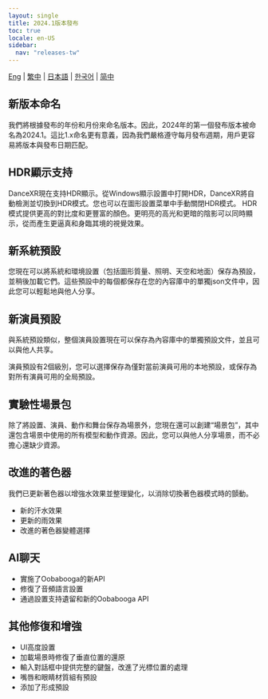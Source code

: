 ```yaml
---
layout: single
title: 2024.1版本發布
toc: true
locale: en-US
sidebar:
  nav: "releases-tw"
---
```

[Eng](/dancexr/releases/2024.1) | [繁中](/tw/dancexr/releases/2024.1) | [日本語](/jp/dancexr/releases/2024.1) | [한국어](/kr/dancexr/releases/2024.1) | [简中](/zh/dancexr/releases/2024.1)

## 新版本命名
我們將根據發布的年份和月份來命名版本。因此，2024年的第一個發布版本被命名為2024.1。這比1.x命名更有意義，因為我們嚴格遵守每月發布週期，用戶更容易將版本與發布日期匹配。

## HDR顯示支持
DanceXR現在支持HDR顯示。從Windows顯示設置中打開HDR，DanceXR將自動檢測並切換到HDR模式。您也可以在圖形設置菜單中手動關閉HDR模式。
HDR模式提供更高的對比度和更豐富的顏色。更明亮的高光和更暗的陰影可以同時顯示，從而產生更逼真和身臨其境的視覺效果。

## 新系統預設
您現在可以將系統和環境設置（包括圖形質量、照明、天空和地面）保存為預設，並稍後加載它們。這些預設中的每個都保存在您的內容庫中的單獨json文件中，因此您可以輕鬆地與他人分享。

## 新演員預設
與系統預設類似，整個演員設置現在可以保存為內容庫中的單獨預設文件，並且可以與他人共享。

演員預設有2個級別，您可以選擇保存為僅對當前演員可用的本地預設，或保存為對所有演員可用的全局預設。

## 實驗性場景包
除了將設置、演員、動作和舞台保存為場景外，您現在還可以創建“場景包”，其中還包含場景中使用的所有模型和動作資源。因此，您可以與他人分享場景，而不必擔心還缺少資源。

## 改進的著色器
我們已更新著色器以增強水效果並整理變化，以消除切換著色器模式時的顫動。
* 新的汗水效果
* 更新的雨效果
* 改進的著色器變體選擇

## AI聊天
* 實施了Oobabooga的新API
* 修復了音頻語言設置
* 通過設置支持遺留和新的Oobabooga API

## 其他修復和增強
* UI高度設置
* 加載場景時修復了垂直位置的還原
* 輸入對話框中提供完整的鍵盤，改進了光標位置的處理
* 嘴唇和眼睛材質組有預設
* 添加了形成預設